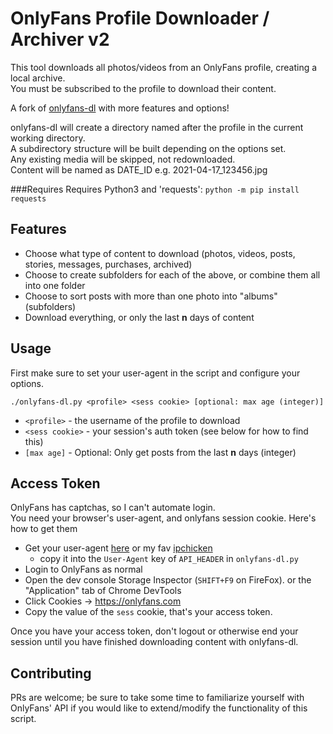 # OnlyFans Profile Downloader / Archiver v2
This tool downloads all photos/videos from an OnlyFans profile, creating a local archive.\
You must be subscribed to the profile to download their content.

A fork of [onlyfans-dl](https://github.com/k0rnh0li0/onlyfans-dl) with more features and options!

onlyfans-dl will create a directory named after the profile in the current working directory.\
A subdirectory structure will be built depending on the options set.\
Any existing media will be skipped, not redownloaded.\
Content will be named as DATE_ID e.g. 2021-04-17_123456.jpg

###Requires
Requires Python3 and 'requests': `python -m pip install requests`

## Features
* Choose what type of content to download (photos, videos, posts, stories, messages, purchases, archived)
* Choose to create subfolders for each of the above, or combine them all into one folder
* Choose to sort posts with more than one photo into "albums" (subfolders)
* Download everything, or only the last **n** days of content

## Usage
First make sure to set your user-agent in the script and configure your options.

`./onlyfans-dl.py <profile> <sess cookie> [optional: max age (integer)]`
* `<profile>` - the username of the profile to download
* `<sess cookie>` - your session's auth token (see below for how to find this)
* `[max age]` - Optional: Only get posts from the last **n** days (integer)

## Access Token
OnlyFans has captchas, so I can't automate login.\
You need your browser's user-agent, and onlyfans session cookie. Here's how to get them

- Get your user-agent [here](https://whatismybrowser.com/detect/what-is-my-user-agent) or my fav [ipchicken](https://ipchicken.com/)
  - copy it into the `User-Agent` key of `API_HEADER` in `onlyfans-dl.py`
- Login to OnlyFans as normal
- Open the dev console Storage Inspector (`SHIFT+F9` on FireFox). or the "Application" tab of Chrome DevTools
- Click Cookies -> https://onlyfans.com
- Copy the value of the `sess` cookie, that's your access token.

Once you have your access token, don't logout or otherwise end your session until you have finished downloading content with onlyfans-dl.

## Contributing
PRs are welcome; be sure to take some time to familiarize yourself with OnlyFans' API if you would like to extend/modify the functionality of this script.
